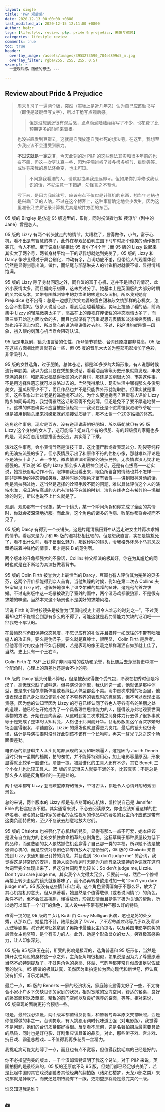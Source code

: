 ```yaml
---
layout: single
title: 'P&P 观后感'
date: 2020-12-13 00:00:00 +0800
last_modified_at: 2020-12-15 12:11:00 +0800
Author: hedzr
tags: [lifestyle, review, p&p, pride & prejudice, 傲慢与偏见]
categories: lifestyle review
comments: true
toc: true
header:
  overlay_image: /assets/images/3953273590_704e3899d5_m.jpg
  overlay_filter: rgba(255, 255, 255, 0.5)
excerpt: >-
  一些观后感，随便的想法，...

---
```




## Review about Pride & Prejudice



> 周末复习了一遍两个版，突然（实际上是近几年来）认为自己应该勤书写（即使是敲键盘写文字），所以干脆写点观后感。
>
> > 但是没想到还很有观后感，点点滴滴陆陆续续写了不少，也花费了比预期更多的时间来着墨。
>
> 也没兴趣发到豆瓣去，这就是自我放逐自我社死的想法吧。在这里，我想至少我应该不会遭受到暴力。
>
> **不过这就是一家之言**，今天此刻的对 P&P 的这些想法其实和很多年前的也有不同，但这一次更认真一些，因为仔细辨析了很多很多细节，措辞等等。或许将来我的想法还会变，也未可知。
>
> > 不同意我看法的人，请默默拉黑我走远即可。但如果你打算修改我认识的话，不妨注意一下措辞，勿怪言之不预也。
>
> 写下来，是因为我应该写，应该有点不仅仅是计算机的东西，想当年老衲也是兴趣广泛的人呐。不过在这个博客上，这种事情确定地会少发生，因为这里准备只*主要*记录计算机尤其是软件方面的东西。

05 版的 Bingley 是仿造 95 版选型的，形肖，同时扮演者也和 裴淳华（剧中的 Jane）曾是恋人。

05 版的 Lizzy 有两个转头就走的的情节，太糟糕了，显得做作，小气，富于心机，看不出是有智慧的样子，此外在参观彭伯利庄园下马车时那个傻笑的动作极其突兀，令人不解。至于说身材呢相比 95 版小了4个号；而 95 版的 Lizzy 说起来其实大了两个号，两者身材平均一下的话我想就达到完美了。05 版的 Lizzy 和 Darcy 争吵显得过于舞台剧化，冲动有余，台词功底不差，但带给人的观看体验仍然是显得刻意出演，做作，而结尾与凯瑟琳夫人的针锋相对就很不错，显得情绪饱满。

95 版的 Lizzy 除了身材问题之外，同样演的富于心机，这并不是很好的情况，此外小表情太多，而且偏向于刻薄，这未免过分了。她基本上是英国版的大部分时期的吴君如版本，又带有围城剧集中的苏文纨的味道以及面相，所以我对她有 Prejudice 也不出奇：总是一边想到大笑姑婆的傻白甜和苏文纨那样的心机女，怎么会不割裂呢。很多人说耐心点，看到后面越看越爱。实际上拉通了看的话，前两集中 Lizzy 的轻蔑微笑太多了，高高在上的蔑视在座诸位的神态表情太多了，而第三集开始这方面收敛的多，而且也渐渐有了沉重凝思的表情和淡淡微笑表情，措辞也趋于温和包容，所以耐心的说法是说得过去的。不过，P&P讲的就是第一印象，初入眼的刻薄心机当然会阻碍认识。

95 版是电视剧，镜头语言给的任性，所以情节铺垫、台词还原度都非常高，05 版在这些方面相比而言就苍白一些，但 05 版的音乐大大的为整部电影增加了色彩，非常吸引人。

95 版的女性选角，过于肥美，总体苍老，都是30多岁的大妈形象。有人说那时候流行丰腴美，我以为这只是在凭想象说话，看看油画等等历史形象就能发现，丰腴饱满的身材，和肥美发福显得壮硕的大妈身材，那还是区别很大的，审美这件事，不是用选择性遗忘就可以忽略过去的。当然我得承认，现实生活中哪有那么多俊男美女，歪瓜裂枣少不了，而且作品也并不是只能靠外形就能取胜。但事实就是事实，这些形象过壮过老是粉饰遮掩不过的。为什么要遮掩呢？豆瓣有人评价 Lizzy 跑步如同母鸡跑，我觉得虽然这话形容得不免刻薄，但还是免不了要不厚道地赞一下。这样的体态确实不应当被贬低轻视——我现在还是个驼背怪叔叔老爷爷呢——但是被用到镜头里来扮嫩那就必须接受质疑了，那不太像一个20岁姑娘的体态。

选角这件事吧，现实是百态，没有道理说唐朝好肥妇，所以唐朝就只有 95 版 Lizzy 这个身材的女人了，这可能吗？姐妹几个有的很肥、有的超级瘦的家庭也多的是，现实百态用刻意描画去反应，其实落了下乘。

演戏这件事呢，会小表情当然是演技丰富，这比僵尸脸或者表现过分、割裂等纯粹的无演技流强的多了。但小表情展示出了和原作不符的性格小像，那就难以评论是不是演技丰富了。进一步地，微表情表演所需要的演技更强，无表情表演无疑才是最强的。所以说 95 版的 Lizzy 那么多人说眼神会说话，还是有点拔高——老实说，她擅长眉毛动作不假，眼神嘛我没看出来，眼色所蕴含的情绪也并不怎样——除非是明确的神态例如笑容、凝神时她的眼色才富有表情——讲到眼神灵动的话，倒是凯拉强过她，这当然是选择的诠释手段不同的问题，难以具体评价这个人的演技水准，况且演技高超的人也有演技不在线的时刻，演的在线也会有被剪的一塌糊涂的时刻，所以也说不上什么就是了。

观剧，观影都有一个现象，某一个镜头，某一个瞬间角色和你完成了全面的共情时，你就会被深深地折服。而此后，这个角色的诸多的毛病、败笔你都将会视而不见了。

05 版的 Darcy 有得到一个长镜头，这是片尾清晨田野中从远走进女主并再次求婚的情节。看起来是为了和 95 版的湿衬衫相比较的。但是恕我直言，实在是尴尬死了，看不出什么帅，看不出很么魅力，那数秒钟的镜头，令我格外怀念小马哥风衣飘扬端着冲锋枪的情景，那才是装 B 的范例啊。

两个版本的丑角都强大的不像话，Collins 神父都演的极其好，你在为其尴尬的同时也就是在不断地为其演技做着背书。

95 版的 Colin Firth 被誉为史上最恰当的 Darcy，豆瓣也有人评价其为完美的贝多芬，这两个评价都能得到众人首肯。当他焦躁的时候，例如在第二次去 Collins 夫妇家里见 Lizzy 时，也很好地演出了温文尔雅的焦躁的风味。这是他的首次求婚。不过电影版中这一场景被改到了室外的雨中，两个湿汤鸡都很狼狈，不是很有求婚的味道。当然本来这个场景也不是美好的求婚风格。

话说 Firth 的湿衬衫镜头是被誉为“英国电视史上最令人难忘的时刻之一”，不过我看却也并不能领会到那有多么的不得了，可能这就是我共情能力欠缺的证明吧——但我绝不承认的。

在最愤怒时仍旧保持仪态风度，不忘记应有的礼仪并且措辞一如既往的不带有咄咄逼人的攻击性，要么是伪君子，要么就是真绅士，很明显， Colin Firth 是后者。但他写信时的仪态并不如我预期，若是表现的像王羲之那样潇洒自如那就上佳了，当然，史上只有一个王右军。

Colin Firth 在 P&P 上获得了非同寻常的成功和荣誉，相比随后去莎翁情史中演一个配角时，心理上的落差也还是会不小的吧。

05 版的 Darcy 镜头份量不算轻，但是被表现得像个受气包，冷漠在初秀时倒是冷漠了，高傲就欠缺了点味道。但导演说偏体型，我认同这一点，他就该是那种体型，要是来个福尔摩斯体型或者绿巨人体型都会不美。雨中首次求婚的场面里，他该表现出自己身处高位俯视小家子不够教养的表现时的疏离感，但不可以表现出高贵感，因为他的认知里因为 Lizzy 的存在已经认同了各色人等各有各的美丽之处的道理，他已经在开始成为了一个具备理性思维能力的人，懂得设身处地观察世间事物的方法，开始在走向宽容，从这时到第二次求婚之间身体力行去做了很多事就等于是完成了整体的认知转变，人格也于此间而升华。但电影版里这个首次求婚的场面显得很水，平铺直叙，Lizzie 的爆发也就显得更为突兀，最后的镜头也很奇怪，估计是导演拍摄时没想好此刻该不该有一个长吻吧，再来一耳光？总之这个场面很差劲。

电影版的凯瑟琳夫人从头到尾都展现的凌厉和咄咄逼人，这是因为 Judith Dench 当时只有一星期的档期，拍的匆忙，并不能算特别用心，加上电影容量原因，形象显得就比较单一脸谱化。顺便一提，被脸谱化的工具人还有不少，其它 Benett 三个小女儿也比较工具人。95 版的凯瑟琳夫人就要丰满的多，比较真实：不是总是那么多人都是反角那样的一无是处的。

两个版本都有 Lizzy 登高瞭望原野的镜头，不可否认，都是令人心情开朗的秀丽景色。



总的来说，两个版本的 Lizzy 都是有点刻薄的心机婊，凯拉说自己是 Jennifer Ehle 的粉丝应该不假。其实通常来说，不必去阅读原文，你也应该知道这样的世界名著、著名的女性作家的著名的女性视角的作品中的著名的女主角不应该是带有这类负面特质的，至少不应该去刻意地放大它们。



95 版的 Chalotte 也被强化了心机婊的特质，显得有那么一点不可爱，她本应该是没有自立能力的老处女抓住救命稻草的悲剧角色，这稻草属于那种质量较为低下的品种，而这悲剧的女人依然抓住机会赢得了自己那一类的幸福，所以她不该是被强调心机的，而是应该对悲剧色彩有所放大才是恰当的，05 版的 Chalotte 亲自找到 Lizzy 来通知自己订婚的消息，并且说到 “So don't judge me" 的台词，我觉得这是非常好的安排，普通人面对命运时无能为力而有坚决坚持的色调就在这句台词里完全体现出来了，但这句台词剧里比较长：So don't judge me, Lizzie. Don't you dare judge me，其实我个人觉得太冗余，只要前一句，然后一个停顿再接上转头走远的镜头就很够味了，而不必再转身欲走时加一句“Don't you dare judge me”。95 版没有这些情节和台词，这个角色显得偏向于不那么好，放大了其心机投机的念头。但从原著看，她显然是个值得敬佩（或者说同情？）的角色，条件不好，但不会过高挑剔，懂得放低，珍视友情而且提供了极为关键的帮助，所以她可以属于一个“好”的角色，其人设中并不带有那种不那么好的特质。

值得一提的是 05 版的三女儿 Katti 由 Carey Mulligan 出演，这也是她的处女秀，从那以后，她星路不错，陆续出演了 *Drive*，*了不起的盖兹比*等片子以及*荒凉山庄*等剧集。*成长教育*让她拿到了奥斯卡最佳女主角提名，以及英国电影学院奖的最佳女主角奖项，是个有实力的人。此外，她是个形象出众的女人，笑容极富感染力，让人印象深刻。

05 版有 95 版珠玉在前，所受的影响是极深的，选角普遍和 95 版形似，当然是排开女性角色的身材这一点之外，主角配角均很相似，如果说是因为为了尊重原著当然不必特别提及了，不过男角色的身高、体型、气韵等都非常肖似应该足以佐证我的说法。05 版做的极其认真，虽然因为重拍定位为面向现代和新世纪，但认真没有折扣，音乐尤其赞。



最后一点，95 版的 Bennets 一家的经济状况，家庭陈设显得太好了一些，不太符合小家小户乡下欠缺见识的家庭的状况，相对宽敞的室内空间，舒适的餐桌，良好的卧室面积以及飘窗，精致的前门空间以及良好保养的路面，等等。相对来说，05 版呈现的面貌更符合预期一些。



可是，最终我必须说，两个版本都值得反复看，和原著的译本原文交错映照，会是你值得做的事之一。台词隽永，有人挑剔用词时代味道太强（对电影版），我觉得不是问题，她们的台词质量都好得很。反复看不厌倦，这是名著拍摄后最需要具备的品质，同时也是好电影、好剧集应该具备的品质，对此，那些辫子戏、宫斗戏、抗日戏、霸道总裁戏……不值得我再多花费一丝精力。

我挑毛病可能太刻薄了一点，而且也有点不宽容，但值得我挑毛病的已经是好的。

你不必指望完美的版本，一千个汉姆雷特证明了我这个说法。对于 P&P 来说，英国拍摄的是最经典的，05 版的还原度不及 95 版，但她们都已经足够完美了，若是比起中国的其它戏说剧或者其他经典的翻拍版（诸如红楼梦，天龙八部之类）来说那就是神版了。而我还是期待能有下一版，更期望那将能是最完美的一版。

谁又知道我是谁？







## 🔚



